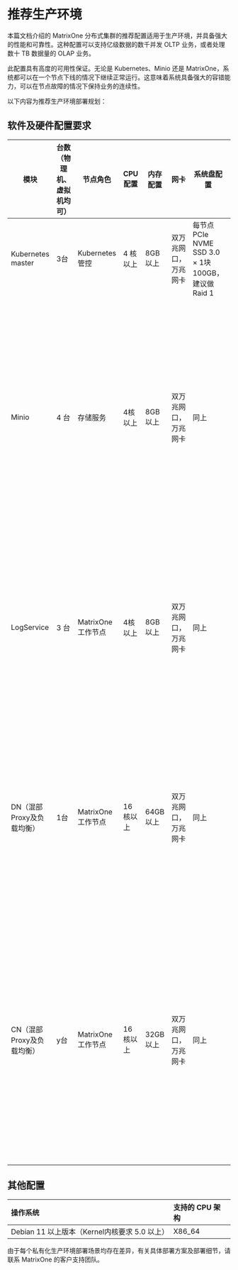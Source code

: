 # 推荐生产环境

本篇文档介绍的 MatrixOne 分布式集群的推荐配置适用于生产环境，并具备强大的性能和可靠性。这种配置可以支持亿级数据的数千并发 OLTP 业务，或者处理数十 TB 数据量的 OLAP 业务。

此配置具有高度的可用性保证。无论是 Kubernetes、Minio 还是 MatrixOne，系统都可以在一个节点下线的情况下继续正常运行。这意味着系统具备强大的容错能力，可以在节点故障的情况下保持业务的连续性。

以下内容为推荐生产环境部署规划：

## 软件及硬件配置要求

| 模块                      | 台数（物理机、虚拟机均可） | 节点角色   | CPU 配置  | 内存配置 | 网卡                 | 系统盘配置                                        | Kubernetes 盘配置                                         | 数据盘配置                                                   |
| ------------------------- | -------------------------- | ---------- | -------- | -------- | -------------------- | ------------------------------------------------- | ------------------------------------------------- | ------------------------------------------------------------ |
| Kubernetes master                | 3台                        | Kubernetes 管控    | 4 核以上  | 8GB 以上  | 双万兆网口，万兆网卡 | 每节点 PCIe NVME SSD 3.0 × 1块 100GB，建议做 Raid 1 | 每节点 PCIe NVME SSD 3.0 × 1块 100GB，建议做 Raid 1 | N/A                                                          |
| Minio                     | 4 台                        | 存储服务   | 4核以上  | 8GB以上  | 双万兆网口，万兆网卡 | 同上                                              | 同上                                              | 每节点 PCIe NVME SSD 3.0 × 4块 × x g/块 ，raid无要求，建议物理分盘，可逻辑分盘。<br/><br/>备注：x 与业务数据量相关，x = 业务数据量×2/16 |
| LogService                | 3 台                        | MatrixOne 工作节点 | 4核以上  | 8GB 以上  | 双万兆网口，万兆网卡 | 同上                                              | 同上                                              | 每节点 NVME SSD 3.0/4.0 (1G/s以上读取速率) × 1块 × xg/块。<br/><br/>备注：x 与业务数据量相关，越接近越好。 |
| DN（混部Proxy及负载均衡） | 1台                        | MatrixOne 工作节点 | 16 核以上 | 64GB 以上 | 双万兆网口，万兆网卡 | 同上                                              | 同上                                              | NVME SSD 3.0/4.0 × 2 块 × xg/块<br/><br/>备注：x 与业务数据量相关，越接近越好。其中一块给 DN/CN 故障恢复时备用。 |
| CN（混部Proxy及负载均衡） | y台                        | MatrixOne 工作节点 | 16 核以上 | 32GB 以上 | 双万兆网口，万兆网卡 | 同上                                              | 同上                                              | 每节点 NVME SSD 3.0/4.0 × 2块 × xg/块 。<br/><br/>备注：x 与业务数据量相关，越接近越好。其中一块给 DN/CN 故障恢复时备用。y与业务负载相关。 |

## 其他配置

| 操作系统                                   | 支持的 CPU 架构 |
| :----------------------------------------- | :-------------- |
| Debian 11 以上版本（Kernel内核要求 5.0 以上） | X86_64          |

由于每个私有化生产环境部署场景均存在差异，有关具体部署方案及部署细节，请联系 MatrixOne 的客户支持团队。
